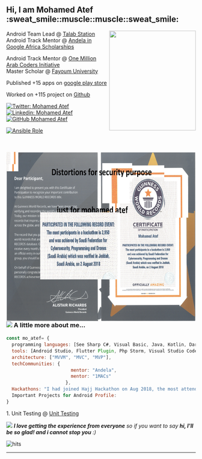 <h2>Hi, I am Mohamed Atef :sweat_smile::muscle::muscle::sweat_smile:</h2>

<img align='right' src="https://media.giphy.com/media/b85mPT4Usz7fq/giphy.gif" width="230" height="265">
<p>Android Team Lead @ <a href="https://play.google.com/store/apps/details?id=mo.atef.talab.station.client">Talab Station</a></br>Android Track Mentor @ <a href="https://andela.com/">Andela in Google Africa Scholarships</a>
<p>Android Track Mentor @ <a href="https://mentor.arabcoders.ae/experts/4903">One Million Arab Coders Initiative</a></br>Master Scholar @ <a href="http://www.fayoum.edu.eg/">Fayoum University</a>
<p>Published +15 apps on <a href="https://play.google.com/store/apps/dev?id=8766826061956234248">google play store</a></br></p>
<p>Worked on +115 project on <a href="https://github.com/Prof-MohamedAtef?tab=repositories">Github</a></br></p>




[![Twitter: Mohamed Atef](https://img.shields.io/twitter/follow/_Mohamed__Atef_?style=social)](https://twitter.com/_Mohamed__Atef_)
[![Linkedin: Mohamed Atef](https://img.shields.io/badge/Prof-MohamedAtef-blue?style=flat-square&logo=Linkedin&logoColor=white&link=https://www.linkedin.com/in/prof-mohamed-atef/)](https://www.linkedin.com/in/prof-mohamed-atef/)
[![GitHub Mohamed Atef](https://img.shields.io/github/followers/Prof-MohamedAtef?label=follow&style=social)](https://github.com/Prof-MohamedAtef)

<p align='left'>
      <a href="https://github.com/Prof-MohamedAtef/Prof-MohamedAtef/blob/master/Mohamed_Atef_Resume_Jan2021.pdf">
            <img alt="Ansible Role" src="https://img.shields.io/static/v1?color=orange&label=Resume&logo=Apple&logoColor=white&style=for-the-badge&message=Download">
      </a>
</p>


</br></br><img align='right' src="https://github.com/Prof-MohamedAtef/Prof-MohamedAtef/blob/master/Guinness_1.9MB.jpg" width="900" height="450">
</br></br>

### <img src="https://media.giphy.com/media/VgCDAzcKvsR6OM0uWg/giphy.gif" width="50"> A little more about me...  


```javascript
const mo_atef= {
  programming languages: [See Sharp C#, Visual Basic, Java, Kotlin, Dart, Python, PhP, Asp.Net, html, css],
  tools: [Android Studio, Flutter Plugin, Php Storm, Visual Studio Code, Xampp, MSSql Server, Microsoft Visual Studio 2010, 2013 & 2015],
  architecture: ["MVVM", "MVC", "MVP"],
  techCommunities: {
                        mentor: "Andela",
                        mentor: "1MACs"
                      },
  Hackathons: "I had joined Hajj Hackathon on Aug 2018, the most attended Software Engineering competition in the history in Jeddah, Saudi Arabia"
  Important Projects for Android Profile:
}
```
<p>1. Unit Testing @ <a href="https://github.com/Prof-MohamedAtef/kotlin-data-class-raywenderlich">Unit Testing</a></p>

<img src="https://media.giphy.com/media/LnQjpWaON8nhr21vNW/giphy.gif" width="60"> <em><b>I love getting the experience from everyone</b> so if you want to say <b>hi, I'll be so glad! and i cannot stop you</b> :)</em>


 ![hits](https://visitor-badge.glitch.me/badge?page_id=Prof-MohamedAtef)


---
